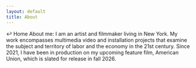 ```yaml
---
layout: default
title: About
---
```


↩ Home
About me: I am an artist and filmmaker living in New York. My work encompasses multimedia video and installation projects that examine the subject and territory of labor and the economy in the 21st century. Since 2021, I have been in production on my upcoming feature film, American Union, which is slated for release in fall 2026.

